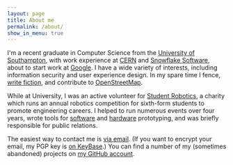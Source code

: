 ```yaml
---
layout: page
title: About me
permalink: /about/
show_in_menu: true
---
```


I'm a recent graduate in Computer Science from the [University of Southampton][], with work experience at [CERN](/projects/invenio-mobile/) and [Snowflake Software](/projects/go-publisher-web-ui/), about to start work at [Google][]. I have a wide variety of interests, including information security and user experience design. In my spare time I fence, [write fiction](/writing/), and contribute to [OpenStreetMap][].

While at University, I was an active volunteer for [Student Robotics][], a charity which runs an annual robotics competition for sixth-form students to promote engineering careers. I helped to run numerous events over four years, wrote tools for [software](/projects/sr-simulator/) and [hardware](/projects/sr-mci/) prototyping, and was briefly responsible for public relations.

The easiest way to contact me is [via email][email-captcha]. (If you want to encrypt your email, my PGP key is [on KeyBase](https://keybase.io/hc/).) You can find a number of my (sometimes abandoned) projects on [my GitHub account](https://github.com/{{site.github_username}}).

[University of Southampton]: https://www.ecs.soton.ac.uk/
[Google]: https://www.google.com/
[OpenStreetMap]: https://www.openstreetmap.org/
[Student Robotics]: https://www.studentrobotics.org/
[email-captcha]: http://www.google.com/recaptcha/mailhide/d?k=01sTiyQtbP_RmjnQwd_LL5nA==&c=RLEHvb9LouijKewAugGxCUJrhzMWfhj8iF20ZTeW85U=
